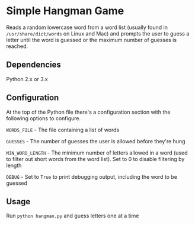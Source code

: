 # Simple Hangman Game

Reads a random lowercase word from a word list (usually found in `/usr/share/dict/words` on Linux and Mac) and prompts the user to guess a letter until the word is guessed or the maximum number of guesses is reached.

## Dependencies

Python 2.x or 3.x

## Configuration

At the top of the Python file there's a configuration section with the following options to configure.

`WORDS_FILE` - The file containing a list of words

`GUESSES` - The number of guesses the user is allowed before they're hung

`MIN_WORD_LENGTH` - The minimum number of letters allowed in a word (used to filter out short words from the word list). Set to 0 to disable filtering by length

`DEBUG` - Set to `True` to print debugging output, including the word to be guessed

## Usage

Run `python hangman.py` and guess letters one at a time
